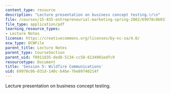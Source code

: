 ```yaml
---
content_type: resource
description: "Lecture presentation on business concept testing.\r\n"
file: /courses/15-835-entrepreneurial-marketing-spring-2002/69978c0b031d140cb4be76e89740214f_session5.pdf
file_type: application/pdf
learning_resource_types:
- Lecture Notes
license: https://creativecommons.org/licenses/by-nc-sa/4.0/
ocw_type: OCWFile
parent_title: Lecture Notes
parent_type: CourseSection
parent_uid: f0911835-ded8-5134-cc58-8134901edfc9
resourcetype: Document
title: 'Session 5: Wildfire Communications'
uid: 69978c0b-031d-140c-b4be-76e89740214f
---
```

Lecture presentation on business concept testing.
